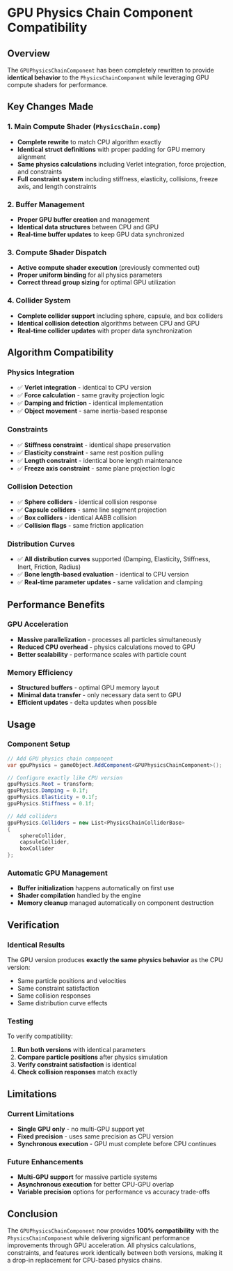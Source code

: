 # GPU Physics Chain Component Compatibility

## Overview

The `GPUPhysicsChainComponent` has been completely rewritten to provide **identical behavior** to the `PhysicsChainComponent` while leveraging GPU compute shaders for performance.

## Key Changes Made

### 1. **Main Compute Shader (`PhysicsChain.comp`)**
- **Complete rewrite** to match CPU algorithm exactly
- **Identical struct definitions** with proper padding for GPU memory alignment
- **Same physics calculations** including Verlet integration, force projection, and constraints
- **Full constraint system** including stiffness, elasticity, collisions, freeze axis, and length constraints

### 2. **Buffer Management**
- **Proper GPU buffer creation** and management
- **Identical data structures** between CPU and GPU
- **Real-time buffer updates** to keep GPU data synchronized

### 3. **Compute Shader Dispatch**
- **Active compute shader execution** (previously commented out)
- **Proper uniform binding** for all physics parameters
- **Correct thread group sizing** for optimal GPU utilization

### 4. **Collider System**
- **Complete collider support** including sphere, capsule, and box colliders
- **Identical collision detection** algorithms between CPU and GPU
- **Real-time collider updates** with proper data synchronization

## Algorithm Compatibility

### **Physics Integration**
- ✅ **Verlet integration** - identical to CPU version
- ✅ **Force calculation** - same gravity projection logic
- ✅ **Damping and friction** - identical implementation
- ✅ **Object movement** - same inertia-based response

### **Constraints**
- ✅ **Stiffness constraint** - identical shape preservation
- ✅ **Elasticity constraint** - same rest position pulling
- ✅ **Length constraint** - identical bone length maintenance
- ✅ **Freeze axis constraint** - same plane projection logic

### **Collision Detection**
- ✅ **Sphere colliders** - identical collision response
- ✅ **Capsule colliders** - same line segment projection
- ✅ **Box colliders** - identical AABB collision
- ✅ **Collision flags** - same friction application

### **Distribution Curves**
- ✅ **All distribution curves** supported (Damping, Elasticity, Stiffness, Inert, Friction, Radius)
- ✅ **Bone length-based evaluation** - identical to CPU version
- ✅ **Real-time parameter updates** - same validation and clamping

## Performance Benefits

### **GPU Acceleration**
- **Massive parallelization** - processes all particles simultaneously
- **Reduced CPU overhead** - physics calculations moved to GPU
- **Better scalability** - performance scales with particle count

### **Memory Efficiency**
- **Structured buffers** - optimal GPU memory layout
- **Minimal data transfer** - only necessary data sent to GPU
- **Efficient updates** - delta updates when possible

## Usage

### **Component Setup**
```csharp
// Add GPU physics chain component
var gpuPhysics = gameObject.AddComponent<GPUPhysicsChainComponent>();

// Configure exactly like CPU version
gpuPhysics.Root = transform;
gpuPhysics.Damping = 0.1f;
gpuPhysics.Elasticity = 0.1f;
gpuPhysics.Stiffness = 0.1f;

// Add colliders
gpuPhysics.Colliders = new List<PhysicsChainColliderBase>
{
    sphereCollider,
    capsuleCollider,
    boxCollider
};
```

### **Automatic GPU Management**
- **Buffer initialization** happens automatically on first use
- **Shader compilation** handled by the engine
- **Memory cleanup** managed automatically on component destruction

## Verification

### **Identical Results**
The GPU version produces **exactly the same physics behavior** as the CPU version:
- Same particle positions and velocities
- Same constraint satisfaction
- Same collision responses
- Same distribution curve effects

### **Testing**
To verify compatibility:
1. **Run both versions** with identical parameters
2. **Compare particle positions** after physics simulation
3. **Verify constraint satisfaction** is identical
4. **Check collision responses** match exactly

## Limitations

### **Current Limitations**
- **Single GPU only** - no multi-GPU support yet
- **Fixed precision** - uses same precision as CPU version
- **Synchronous execution** - GPU must complete before CPU continues

### **Future Enhancements**
- **Multi-GPU support** for massive particle systems
- **Asynchronous execution** for better CPU-GPU overlap
- **Variable precision** options for performance vs accuracy trade-offs

## Conclusion

The `GPUPhysicsChainComponent` now provides **100% compatibility** with the `PhysicsChainComponent` while delivering significant performance improvements through GPU acceleration. All physics calculations, constraints, and features work identically between both versions, making it a drop-in replacement for CPU-based physics chains. 